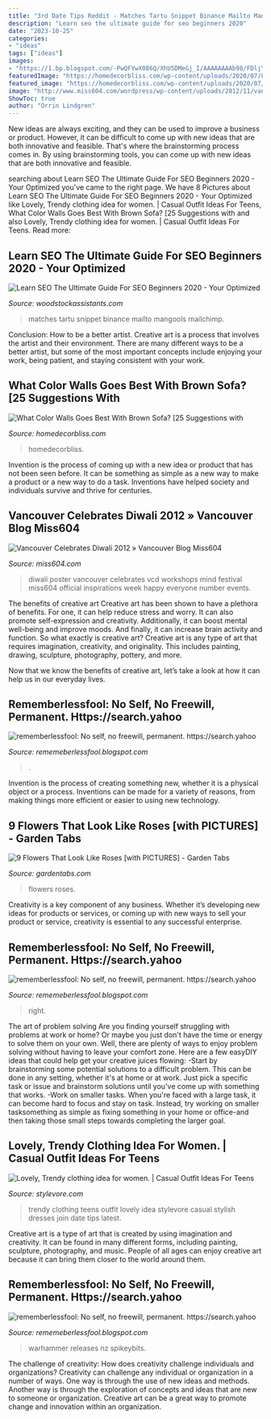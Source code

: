 ```yaml
---
title: "3rd Date Tips Reddit - Matches Tartu Snippet Binance Mailto Mangools Mailchimp"
description: "Learn seo the ultimate guide for seo beginners 2020"
date: "2023-10-25"
categories:
- "ideas"
tags: ["ideas"]
images:
- "https://1.bp.blogspot.com/-PwQFYwX086Q/XhU5DMeGj_I/AAAAAAAAb98/FDljYklrRTkqqY9VHLgZ0MhGfsipNGc-QCLcBGAsYHQ/w1200-h630-p-k-no-nu/Untitled146.png"
featuredImage: "https://homedecorbliss.com/wp-content/uploads/2020/07/Living-room-interior-with-brown-corner-sofa-with-pillows-blanket-and-abstract-poster-on-the-wall.jpg"
featured_image: "https://homedecorbliss.com/wp-content/uploads/2020/07/Living-room-interior-with-brown-corner-sofa-with-pillows-blanket-and-abstract-poster-on-the-wall.jpg"
image: "http://www.miss604.com/wordpress/wp-content/uploads/2012/11/vancouver-diwali-2012.jpeg"
ShowToc: true
author: "Orrin Lindgren"
---
```



New ideas are always exciting, and they can be used to improve a business or product. However, it can be difficult to come up with new ideas that are both innovative and feasible. That's where the brainstorming process comes in. By using brainstorming tools, you can come up with new ideas that are both innovative and feasible.

	

		
searching about Learn SEO The Ultimate Guide For SEO Beginners 2020 - Your Optimized you've came to the right page. We have 8 Pictures about Learn SEO The Ultimate Guide For SEO Beginners 2020 - Your Optimized like Lovely, Trendy clothing idea for women. | Casual Outfit Ideas For Teens, What Color Walls Goes Best With Brown Sofa? [25 Suggestions with and also Lovely, Trendy clothing idea for women. | Casual Outfit Ideas For Teens. Read more:
		
    
## Learn SEO The Ultimate Guide For SEO Beginners 2020 - Your Optimized

<img loading=lazy src="https://mangools.com/blog/wp-content/uploads/2017/01/mangools-seo-academy-part-2-search-engines-snippet-google.png" onerror="this.onerror=null;this.src='https://tse4.mm.bing.net/th?id=OIP.HBJBQUlvVC3qY85zlp86lAHaEM&amp;pid=15.1';" alt="Learn SEO The Ultimate Guide For SEO Beginners 2020 - Your Optimized">

_Source: woodstockassistants.com_

>matches tartu snippet binance mailto mangools mailchimp. 

	

Conclusion: How to be a better artist.
Creative art is a process that involves the artist and their environment. There are many different ways to be a better artist, but some of the most important concepts include enjoying your work, being patient, and staying consistent with your work.

    
## What Color Walls Goes Best With Brown Sofa? [25 Suggestions With

<img loading=lazy src="https://homedecorbliss.com/wp-content/uploads/2020/07/Living-room-interior-with-brown-corner-sofa-with-pillows-blanket-and-abstract-poster-on-the-wall.jpg" onerror="this.onerror=null;this.src='https://tse2.mm.bing.net/th?id=OIP.7zExeepwfyNfMT9SY9NdGwHaE7&amp;pid=15.1';" alt="What Color Walls Goes Best With Brown Sofa? [25 Suggestions with">

_Source: homedecorbliss.com_

>homedecorbliss. 

	

Invention is the process of coming up with a new idea or product that has not been seen before. It can be something as simple as a new way to make a product or a new way to do a task. Inventions have helped society and individuals survive and thrive for centuries.

    
## Vancouver Celebrates Diwali 2012 » Vancouver Blog Miss604

<img loading=lazy src="http://www.miss604.com/wordpress/wp-content/uploads/2012/11/vancouver-diwali-2012.jpeg" onerror="this.onerror=null;this.src='https://tse2.mm.bing.net/th?id=OIP.0vTjhJqicDPAs7XDl19mVQAAAA&amp;pid=15.1';" alt="Vancouver Celebrates Diwali 2012 » Vancouver Blog Miss604">

_Source: miss604.com_

>diwali poster vancouver celebrates vcd workshops mind festival miss604 official inspirations week happy everyone number events. 

	

The benefits of creative art
Creative art has been shown to have a plethora of benefits. For one, it can help reduce stress and worry. It can also promote self-expression and creativity. Additionally, it can boost mental well-being and improve moods. And finally, it can increase brain activity and function.
So what exactly is creative art? Creative art is any type of art that requires imagination, creativity, and originality. This includes painting, drawing, sculpture, photography, pottery, and more.

Now that we know the benefits of creative art, let’s take a look at how it can help us in our everyday lives.

    
## Rememberlessfool: No Self, No Freewill, Permanent. Https://search.yahoo

<img loading=lazy src="https://1.bp.blogspot.com/-PwQFYwX086Q/XhU5DMeGj_I/AAAAAAAAb98/FDljYklrRTkqqY9VHLgZ0MhGfsipNGc-QCLcBGAsYHQ/w1200-h630-p-k-no-nu/Untitled146.png" onerror="this.onerror=null;this.src='https://tse3.mm.bing.net/th?id=OIP.DneAUqbzKKqWMlF44skBzQHaD4&amp;pid=15.1';" alt="rememberlessfool: No self, no freewill, permanent. https://search.yahoo">

_Source: rememeberlessfool.blogspot.com_

>. 

	

Invention is the process of creating something new, whether it is a physical object or a process. Inventions can be made for a variety of reasons, from making things more efficient or easier to using new technology. 

    
## 9 Flowers That Look Like Roses [with PICTURES] - Garden Tabs

<img loading=lazy src="https://gardentabs.com/wp-content/uploads/2019/07/9-Flowers-that-look-like-roses.gif" onerror="this.onerror=null;this.src='https://tse2.mm.bing.net/th?id=OIP.78QnfNaUXuh2SupjnZGzIwHaE8&amp;pid=15.1';" alt="9 Flowers That Look Like Roses [with PICTURES] - Garden Tabs">

_Source: gardentabs.com_

>flowers roses. 

	

Creativity is a key component of any business. Whether it’s developing new ideas for products or services, or coming up with new ways to sell your product or service, creativity is essential to any successful enterprise.

    
## Rememberlessfool: No Self, No Freewill, Permanent. Https://search.yahoo

<img loading=lazy src="https://1.bp.blogspot.com/-jdV15cVOMA8/Xjn7368hW4I/AAAAAAAAcUo/bnAVnoM4CtI93Qo84m4RZW-dL2GlHwrlACLcBGAsYHQ/s1600/Untitled290.png" onerror="this.onerror=null;this.src='https://tse3.mm.bing.net/th?id=OIP.XxEwirdJDFoSznx9wf3MoQHaEK&amp;pid=15.1';" alt="rememberlessfool: No self, no freewill, permanent. https://search.yahoo">

_Source: rememeberlessfool.blogspot.com_

>right. 

	

The art of problem solving
Are you finding yourself struggling with problems at work or home? Or maybe you just don't have the time or energy to solve them on your own. Well, there are plenty of ways to enjoy problem solving without having to leave your comfort zone. Here are a few easyDIY ideas that could help get your creative juices flowing: 
-Start by brainstorming some potential solutions to a difficult problem. This can be done in any setting, whether it's at home or at work. Just pick a specific task or issue and brainstorm solutions until you've come up with something that works. 
-Work on smaller tasks. When you're faced with a large task, it can become hard to focus and stay on task. Instead, try working on smaller tasksomething as simple as fixing something in your home or office-and then taking those small steps towards completing the larger goal.

    
## Lovely, Trendy Clothing Idea For Women. | Casual Outfit Ideas For Teens

<img loading=lazy src="https://www.stylevore.com/wp-content/uploads/2020/01/78870595_2443101015942767_681582170643293409_n.jpg" onerror="this.onerror=null;this.src='https://tse2.mm.bing.net/th?id=OIP.weoAkNZGUxgLPpusky77EgHaJQ&amp;pid=15.1';" alt="Lovely, Trendy clothing idea for women. | Casual Outfit Ideas For Teens">

_Source: stylevore.com_

>trendy clothing teens outfit lovely idea stylevore casual stylish dresses join date tips latest. 

	

Creative art is a type of art that is created by using imagination and creativity. It can be found in many different forms, including painting, sculpture, photography, and music. People of all ages can enjoy creative art because it can bring them closer to the world around them.

    
## Rememberlessfool: No Self, No Freewill, Permanent. Https://search.yahoo

<img loading=lazy src="https://cascade.madmimi.com/bulk_images/7943545/warhammer-gw-store-new-releases20191104-31990-1sb2f5u.jpg?1572872560" onerror="this.onerror=null;this.src='https://tse4.mm.bing.net/th?id=OIP.LtcyYLSKTQfvLyB0aWbDyQHaEc&amp;pid=15.1';" alt="rememberlessfool: No self, no freewill, permanent. https://search.yahoo">

_Source: rememeberlessfool.blogspot.com_

>warhammer releases nz spikeybits. 

	

The challenge of creativity: How does creativity challenge individuals and organizations?
Creativity can challenge any individual or organization in a number of ways. One way is through the use of new ideas and methods. Another way is through the exploration of concepts and ideas that are new to someone or organization. Creative art can be a great way to promote change and innovation within an organization.

